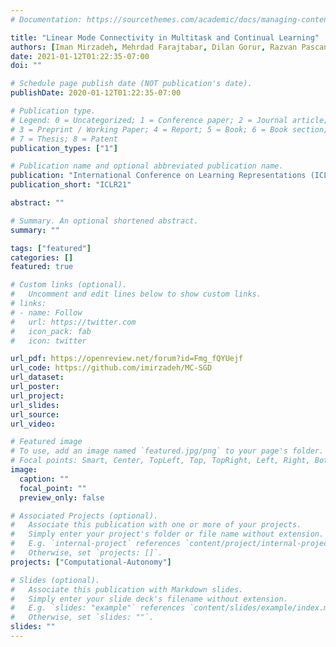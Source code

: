 ```yaml
---
# Documentation: https://sourcethemes.com/academic/docs/managing-content/

title: "Linear Mode Connectivity in Multitask and Continual Learning"
authors: [Iman Mirzadeh, Mehrdad Farajtabar, Dilan Gorur, Razvan Pascanu, Hassan Ghasemzadeh]
date: 2021-01-12T01:22:35-07:00
doi: ""

# Schedule page publish date (NOT publication's date).
publishDate: 2020-01-12T01:22:35-07:00

# Publication type.
# Legend: 0 = Uncategorized; 1 = Conference paper; 2 = Journal article;
# 3 = Preprint / Working Paper; 4 = Report; 5 = Book; 6 = Book section;
# 7 = Thesis; 8 = Patent
publication_types: ["1"]

# Publication name and optional abbreviated publication name.
publication: "International Conference on Learning Representations (ICLR), 2021"
publication_short: "ICLR21"

abstract: ""

# Summary. An optional shortened abstract.
summary: ""

tags: ["featured"]
categories: []
featured: true

# Custom links (optional).
#   Uncomment and edit lines below to show custom links.
# links:
# - name: Follow
#   url: https://twitter.com
#   icon_pack: fab
#   icon: twitter

url_pdf: https://openreview.net/forum?id=Fmg_fQYUejf
url_code: https://github.com/imirzadeh/MC-SGD
url_dataset:
url_poster:
url_project:
url_slides:
url_source:
url_video:

# Featured image
# To use, add an image named `featured.jpg/png` to your page's folder.
# Focal points: Smart, Center, TopLeft, Top, TopRight, Left, Right, BottomLeft, Bottom, BottomRight.
image:
  caption: ""
  focal_point: ""
  preview_only: false

# Associated Projects (optional).
#   Associate this publication with one or more of your projects.
#   Simply enter your project's folder or file name without extension.
#   E.g. `internal-project` references `content/project/internal-project/index.md`.
#   Otherwise, set `projects: []`.
projects: ["Computational-Autonomy"]

# Slides (optional).
#   Associate this publication with Markdown slides.
#   Simply enter your slide deck's filename without extension.
#   E.g. `slides: "example"` references `content/slides/example/index.md`.
#   Otherwise, set `slides: ""`.
slides: ""
---
```


